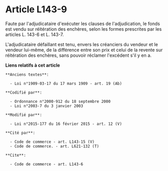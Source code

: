 # Article L143-9

Faute par l'adjudicataire d'exécuter les clauses de l'adjudication, le fonds est vendu sur réitération des enchères, selon
les formes prescrites par les articles L. 143-6 et L. 143-7. 

L'adjudicataire défaillant  est tenu, envers les créanciers du vendeur et le vendeur lui-même, de la différence entre son
prix et celui de la revente sur réitération des enchères, sans pouvoir réclamer l'excédent s'il y en a.

**Liens relatifs à cet article**

	**Anciens textes**:

	  - Loi n°1909-03-17 du 17 mars 1909 - art. 19 (Ab)

	**Codifié par**:

	  - Ordonnance n°2000-912 du 18 septembre 2000
	  - Loi n°2003-7 du 3 janvier 2003

	**Modifié par**:

	  - Loi n°2015-177 du 16 février 2015 - art. 12 (V)

	**Cité par**:

	  - Code de commerce - art. L143-15 (V)
	  - Code de commerce. - art. L621-132 (T)

	**Cite**:

	  - Code de commerce - art. L143-6
